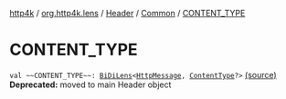 [http4k](../../../index.md) / [org.http4k.lens](../../index.md) / [Header](../index.md) / [Common](index.md) / [CONTENT_TYPE](./-c-o-n-t-e-n-t_-t-y-p-e.md)

# CONTENT_TYPE

`val ~~CONTENT_TYPE~~: `[`BiDiLens`](../../-bi-di-lens/index.md)`<`[`HttpMessage`](../../../org.http4k.core/-http-message/index.md)`, `[`ContentType`](../../../org.http4k.core/-content-type/index.md)`?>` [(source)](https://github.com/http4k/http4k/blob/master/http4k-core/src/main/kotlin/org/http4k/lens/header.kt#L30)
**Deprecated:** moved to main Header object

